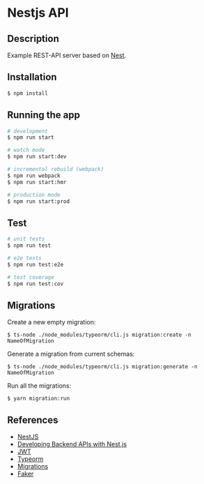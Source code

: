 # Nestjs API

## Description

Example REST-API server based on [Nest](https://github.com/nestjs/nest).

## Installation

```bash
$ npm install
```

## Running the app

```bash
# development
$ npm run start

# watch mode
$ npm run start:dev

# incremental rebuild (webpack)
$ npm run webpack
$ npm run start:hmr

# production mode
$ npm run start:prod
```

## Test

```bash
# unit tests
$ npm run test

# e2e tests
$ npm run test:e2e

# test coverage
$ npm run test:cov
```

## Migrations

Create a new empty migration:
```
$ ts-node ./node_modules/typeorm/cli.js migration:create -n NameOfMigration

```

Generate a migration from current schemas:
```
$ ts-node ./node_modules/typeorm/cli.js migration:generate -n NameOfMigration

```

Run all the migrations:
```
$ yarn migration:run

```

## References

* [NestJS](https://nestjs.com)
* [Developing Backend APIs with Nest.js](https://auth0.com/blog/full-stack-typescript-apps-part-1-developing-backend-apis-with-nestjs)
* [JWT](https://github.com/nestjs/jwt)
* [Typeorm](https://github.com/typeorm/typeorm)
* [Migrations](https://github.com/typeorm/typeorm/blob/master/docs/migrations.md)
* [Faker](https://github.com/marak/Faker.js)
